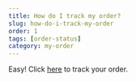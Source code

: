 ```yaml
---
title: How do I track my order?
slug: how-do-i-track-my-order
order: 1
tags: [order-status]
category: my-order
---
```


Easy! Click [here](https://tylko.com/contact/?topic=order_status) to track your order.
